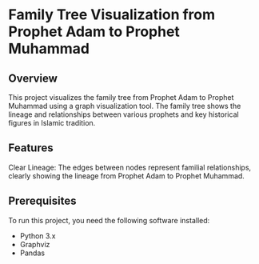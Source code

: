 # Family Tree Visualization from Prophet Adam to Prophet Muhammad
## Overview
This project visualizes the family tree from Prophet Adam to Prophet Muhammad using a graph visualization tool. 
The family tree shows the lineage and relationships between various prophets and key historical figures in Islamic tradition.
## Features
Clear Lineage: The edges between nodes represent familial relationships, clearly showing the lineage from Prophet Adam to Prophet Muhammad.
## Prerequisites
To run this project, you need the following software installed:
- Python 3.x
- Graphviz
- Pandas
